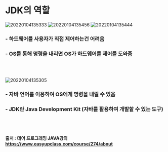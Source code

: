 # JDK의 역할
![20220104135333](https://user-images.githubusercontent.com/78770230/148012923-a1144a8f-75c1-4a4b-8f26-66cc94130025.jpg)
![20220104135456](https://user-images.githubusercontent.com/78770230/148012882-816743bd-5915-4903-8603-615c96ec0ea2.jpg)
![20220104135444](https://user-images.githubusercontent.com/78770230/148013006-fcf39cb5-f318-4e4e-a452-50798d04f414.jpg)

### - 하드웨어를 사용자가 직접 제어하는건 어려움
### - OS를 통해 명령을 내리면 OS가 하드웨어를 제어를 도와줌
<br/><br/>

![20220104135305](https://user-images.githubusercontent.com/78770230/148013102-20ac3a86-a061-4c16-ad58-f4e5ecb11b38.jpg)

### - 자바 언어를 이용하여 OS에게 명령을 내릴 수 있음
### - JDK란 Java Development Kit (자바를 활용하여 개발할 수 있는 도구)









<br/><br/>

#### 출처 : 데어 프로그래밍 JAVA강의 <https://www.easyupclass.com/course/274/about>
